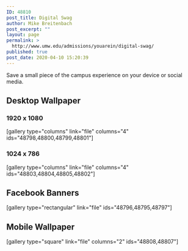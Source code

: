 ```yaml
---
ID: 48810
post_title: Digital Swag
author: Mike Breitenbach
post_excerpt: ""
layout: page
permalink: >
  http://www.umw.edu/admissions/youarein/digital-swag/
published: true
post_date: 2020-04-10 15:20:39
---
```

Save a small piece of the campus experience on your device or social media.
<h2>Desktop Wallpaper</h2>
<h3>1920 x 1080</h3>
[gallery type="columns" link="file" columns="4" ids="48798,48800,48799,48801"]
<h3>1024 x 786</h3>
[gallery type="columns" link="file" columns="4" ids="48803,48804,48805,48802"]
<h2>Facebook Banners</h2>
[gallery type="rectangular" link="file" ids="48796,48795,48797"]
<h2>Mobile Wallpaper</h2>
[gallery type="square" link="file" columns="2" ids="48808,48807"]